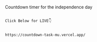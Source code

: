 Countdown timer for the independence day

                                                                                             Click Below for LIVE👇

                                                                                       https://countdown-task-mu.vercel.app/
